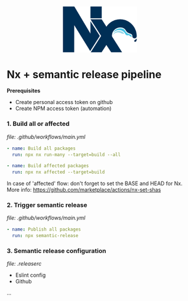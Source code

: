 <p style="text-align: center;"><img src="https://raw.githubusercontent.com/cwouter/nx-semantic-release/main/assets/nx.png" 
width="200" alt="Nx - Smart, Fast and Extensible Build System"></p>

# Nx + semantic release pipeline

**Prerequisites**
- Create personal access token on github
- Create NPM access token (automation)

### 1. Build all or affected
_file: .github/workflows/main.yml_

```yaml
- name: Build all packages
  run: npx nx run-many --target=build --all
```

```yaml
- name: Build affected packages
  run: npx nx affected --target=build
```

In case of 'affected' flow: don't forget to set the BASE and HEAD for Nx.
More info: https://github.com/marketplace/actions/nx-set-shas

### 2. Trigger semantic release
_file: .github/workflows/main.yml_

```yaml
- name: Publish all packages
  run: npx semantic-release
```

### 3. Semantic release configuration
_file: .releaserc_

- Eslint config
- Github 

...
